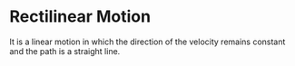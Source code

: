 # Rectilinear Motion

It is a linear motion in which the direction of the velocity remains constant and the path is a straight line.    
